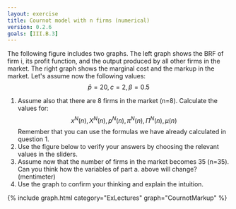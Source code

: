 ```yaml
---
layout: exercise
title: Cournot model with n firms (numerical)
version: 0.2.6
goals: [III.B.3]
---
```


The following figure includes two graphs. The left graph shows the BRF of firm i, its profit function, and the output produced by all other firms in the market. 
The right graph shows the marginal cost and the markup in the market. 
Let's assume now the following values:
      $$\bar{p}=20, c=2, \beta=0.5$$
      
1. Assume also that there are 8 firms in the market (n=8). Calculate the values for: $$x^N(n), X^N(n), p^N(n), \pi^N(n), \Pi^N(n), \mu(n)$$ Remember that you can use the formulas we have already calculated in question 1.
2. Use the figure below to verify your answers by choosing the relevant values in the sliders.
3. Assume now that the number of firms in the market becomes 35 (n=35). Can you think how the variables of part a. above will change? (mentimeter)
4. Use the graph to confirm your thinking and explain the intuition. 


{% include graph.html category="ExLectures" graph="CournotMarkup" %}

